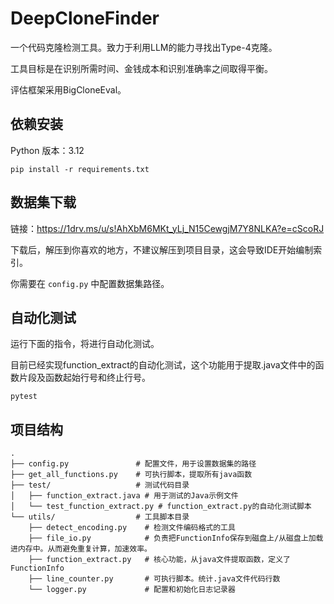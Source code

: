 # DeepCloneFinder

一个代码克隆检测工具。致力于利用LLM的能力寻找出Type-4克隆。

工具目标是在识别所需时间、金钱成本和识别准确率之间取得平衡。

评估框架采用BigCloneEval。

## 依赖安装

Python 版本：3.12

```
pip install -r requirements.txt
```

## 数据集下载

链接：https://1drv.ms/u/s!AhXbM6MKt_yLj_N15CewgjM7Y8NLKA?e=cScoRJ

下载后，解压到你喜欢的地方，不建议解压到项目目录，这会导致IDE开始编制索引。

你需要在 `config.py` 中配置数据集路径。

## 自动化测试

运行下面的指令，将进行自动化测试。

目前已经实现function_extract的自动化测试，这个功能用于提取.java文件中的函数片段及函数起始行号和终止行号。

```
pytest
```

## 项目结构

```
.
├── config.py               # 配置文件，用于设置数据集的路径
├── get_all_functions.py    # 可执行脚本，提取所有java函数
├── test/                   # 测试代码目录
│   ├── function_extract.java # 用于测试的Java示例文件
│   └── test_function_extract.py # function_extract.py的自动化测试脚本
└── utils/                  # 工具脚本目录
    ├── detect_encoding.py    # 检测文件编码格式的工具
    ├── file_io.py            # 负责把FunctionInfo保存到磁盘上/从磁盘上加载进内存中。从而避免重复计算，加速效率。
    ├── function_extract.py   # 核心功能，从java文件提取函数，定义了FunctionInfo
    ├── line_counter.py       # 可执行脚本。统计.java文件代码行数
    └── logger.py             # 配置和初始化日志记录器
```
